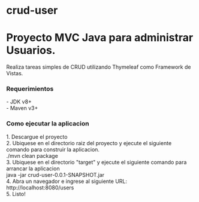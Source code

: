 # crud-user
<h1>Proyecto MVC Java para administrar Usuarios.</h1>

Realiza tareas simples de CRUD utilizando Thymeleaf como Framework de Vistas.

<h3>Requerimientos</h3>
- JDK v8+<br>
- Maven v3+<br>

<h3>Como ejecutar la aplicacion</h3>
1. Descargue el proyecto<br>
2. Ubiquese en el directorio raiz del proyecto y ejecute el siguiente comando para construir la aplicacion.<br>
./mvn clean package<br>
3. Ubiquese en el directorio "target" y ejecute el siguiente comando para arrancar la aplicacion<br>
java -jar crud-user-0.0.1-SNAPSHOT.jar<br>
4. Abra un navegador e ingrese al siguiente URL: http://localhost:8080/users<br>
5. Listo!<br>
